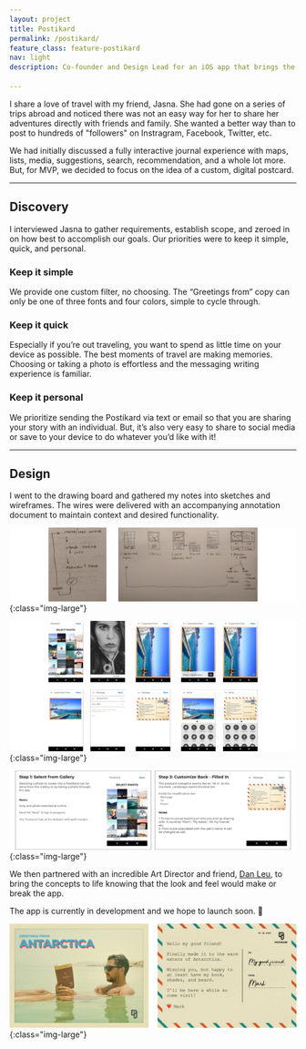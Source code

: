 ```yaml
---
layout: project
title: Postikard
permalink: /postikard/
feature_class: feature-postikard
nav: light
description: Co-founder and Design Lead for an iOS app that brings the romanticism of travel into the everyday.

---
```


I share a love of travel with my friend, Jasna. She had gone on a series of trips abroad and noticed there was not an easy way for her to share her adventures directly with friends and family. She wanted a better way than to post to hundreds of "followers" on Instragram, Facebook, Twitter, etc.

We had initially discussed a fully interactive journal experience with maps, lists, media, suggestions, search, recommendation, and a whole lot more. But, for MVP, we decided to focus on the idea of a custom, digital postcard.

---

## Discovery

I interviewed Jasna to gather requirements, establish scope, and zeroed in on how best to accomplish our goals. Our priorities were to keep it simple, quick, and personal.

### Keep it simple
We provide one custom filter, no choosing. The “Greetings from” copy can only be one of three fonts and four colors, simple to cycle through.

### Keep it quick
Especially if you’re out traveling, you want to spend as little time on your device as possible. The best moments of travel are making memories. Choosing or taking a photo is effortless and the messaging writing experience is familiar.

### Keep it personal
We prioritize sending the Postikard via text or email so that you are sharing your story with an individual. But, it’s also very easy to share to social media or save to your device to do whatever you’d like with it!

---

## Design

I went to the drawing board and gathered my notes into sketches and wireframes. The wires were delivered with an accompanying annotation document to maintain context and desired functionality.

![Postikard sketches](/assets/images/projects/postikard-sketches.jpg){:class="img-large"}

![Postikard wireframes](/assets/images/projects/postikard-wireframes.jpg){:class="img-large"}

![Postikard annotations](/assets/images/projects/postikard-annotations.jpg){:class="img-large"}

We then partnered with an incredible Art Director and friend, [Dan Leu](https://www.danleu.me), to bring the concepts to life knowing that the look and feel would make or break the app.

The app is currently in development and we hope to launch soon. 🤞

![Postikard Hero](/assets/images/projects/postikard-final.jpg){:class="img-large"}
